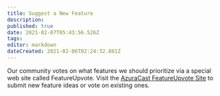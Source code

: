 ```yaml
---
title: Suggest a New Feature
description: 
published: true
date: 2021-02-07T05:43:56.526Z
tags: 
editor: markdown
dateCreated: 2021-02-06T02:24:32.881Z
---
```


Our community votes on what features we should prioritize via a special web site called FeatureUpvote. Visit the [AzuraCast FeatureUpvote Site](https://features.azuracast.com/) to submit new feature ideas or vote on existing ones.